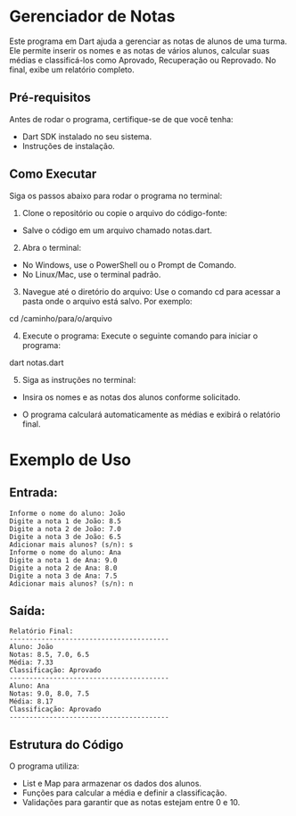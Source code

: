 # Gerenciador de Notas

Este programa em Dart ajuda a gerenciar as notas de alunos de uma turma. Ele permite inserir os nomes e as notas de vários alunos, calcular suas médias e classificá-los como Aprovado, Recuperação ou Reprovado. No final, exibe um relatório completo.

## Pré-requisitos
Antes de rodar o programa, certifique-se de que você tenha:

- Dart SDK instalado no seu sistema.
- Instruções de instalação.

## Como Executar
Siga os passos abaixo para rodar o programa no terminal:

1. Clone o repositório ou copie o arquivo do código-fonte:

- Salve o código em um arquivo chamado notas.dart.

2. Abra o terminal:

- No Windows, use o PowerShell ou o Prompt de Comando.
- No Linux/Mac, use o terminal padrão.

3. Navegue até o diretório do arquivo: Use o comando cd para acessar a pasta onde o arquivo está salvo. Por exemplo:

cd /caminho/para/o/arquivo

4. Execute o programa: Execute o seguinte comando para iniciar o programa:

dart notas.dart

5. Siga as instruções no terminal:

- Insira os nomes e as notas dos alunos conforme solicitado.
  
- O programa calculará automaticamente as médias e exibirá o relatório final.

# Exemplo de Uso

## Entrada:

```
Informe o nome do aluno: João
Digite a nota 1 de João: 8.5
Digite a nota 2 de João: 7.0
Digite a nota 3 de João: 6.5
Adicionar mais alunos? (s/n): s
Informe o nome do aluno: Ana
Digite a nota 1 de Ana: 9.0
Digite a nota 2 de Ana: 8.0
Digite a nota 3 de Ana: 7.5
Adicionar mais alunos? (s/n): n
```
## Saída:
```
Relatório Final:
----------------------------------------
Aluno: João
Notas: 8.5, 7.0, 6.5
Média: 7.33
Classificação: Aprovado
----------------------------------------
Aluno: Ana
Notas: 9.0, 8.0, 7.5
Média: 8.17
Classificação: Aprovado
----------------------------------------
```
## Estrutura do Código

 O programa utiliza:

- List e Map para armazenar os dados dos alunos.
- Funções para calcular a média e definir a classificação.
- Validações para garantir que as notas estejam entre 0 e 10.

